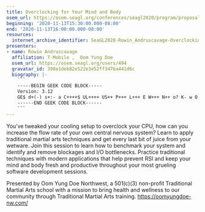 ```yaml
---
title: Overclocking for Your Mind and Body
osem_url: https://osem.seagl.org/conferences/seagl2020/program/proposals/730
beginning: '2020-11-13T15:30:00.000-08:00'
end: '2020-11-13T16:00:00.000-08:00'
resources:
  internet_archive_identifier: SeaGL2020-Rowin_Andruscavage-Overclocking_for_Your_Mind_and_Body
presenters:
- name: Rowin Andruscavage
  affiliation: T-Mobile ,  Oom Yung Doe
  osem_url: https://osem.seagl.org/users/494
  gravatar_id: 398e1deb82e522e3e52ff347ba441d6c
  biography: |-
    ```
    -----BEGIN GEEK CODE BLOCK-----
    Version: 3.12
    GE$ d+(-) s+:- a C++++$ UL++++ US++ P+++ L+++ E W+++ N++ o? K- w O M PS+ PE Y PGP++ t+ 5 X- R !tv b+ DI++ D++ G e+++ h----<++ r+++ y++++(*)
    ------END GEEK CODE BLOCK------
    ```
---
```


You’ve tweaked your cooling setup to overclock your CPU, how can you increase the flow rate of your own central nervous system?  Learn to apply traditional martial arts techniques and get every last bit of juice from your wetware.  Join this session to learn how to benchmark your system and identify and remove blockages and I/O bottlenecks.  Practice traditional techniques with modern applications that help prevent RSI and keep your mind and body fresh and productive throughout your most grueling software development sessions.

Presented by Oom Yung Doe Northwest, a 501(c)(3) non-profit Traditional Martial Arts school with a mission to bring health and wellness to our community through Traditional Martial Arts training.  <https://oomyungdoe-nw.com/>
